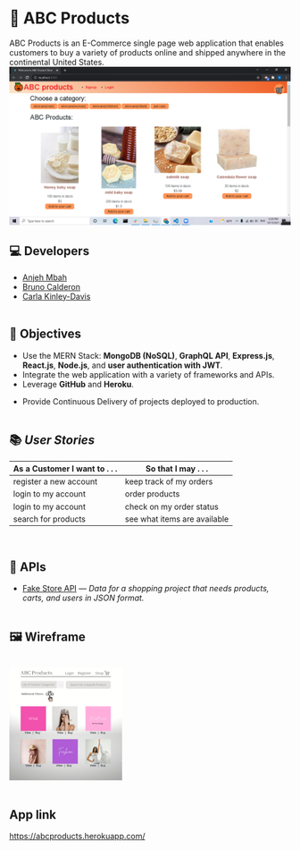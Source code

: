 # 🏬 ABC Products

ABC Products is an E-Commerce single page web application that enables customers to buy a variety of products online and shipped anywhere in the continental United States.
<img src="assets/Screenshot (24).png" alt="failed to load">

## 💻 Developers

* [Anjeh Mbah](https://github.com/Anjeh24)
* [Bruno Calderon](https://github.com/bruno192000)
* [Carla Kinley-Davis](https://github.com/ckinleydavis)
<br/><br/>

## 🎯 Objectives

* Use the MERN Stack: **MongoDB (NoSQL)**, **GraphQL API**, **Express.js**, **React.js**, **Node.js**, and **user authentication with JWT**.
* Integrate the web application with a variety of frameworks and APIs.
* Leverage **GitHub** and **Heroku**.
<!-- * Algorithmic development using T-SQL (**MS SQL Server**) and **JavaScript**. -->
* Provide Continuous Delivery of projects deployed to production.
<br/><br/>

## 📚 _User Stories_
As a Customer I want to . . . | So that I may . . .
----------------------------- | -----------------------------
register a new account        | keep track of my orders
login to my account           | order products
login to my account           | check on my order status
search for products           | see what items are available
<br/>

## 🔌 APIs

* [Fake Store API](https://fakestoreapi.com/) — _Data for a shopping project that needs products, carts, and users in JSON format._
<br/><br/>

## 🖼️ Wireframe
<br/>
<img src="./client/public/images/abc-products-ecommerce-wireframe.png" height="40%" width="40%" alt="Wireframe for ABC Products">
<br/><br/>


## App link

https://abcproducts.herokuapp.com/